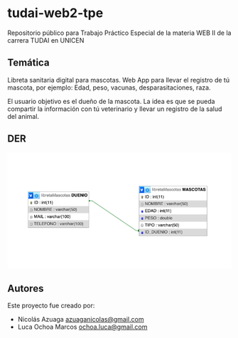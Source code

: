 # tudai-web2-tpe
Repositorio público para Trabajo Práctico Especial de la materia WEB II de la carrera TUDAI en UNICEN

## Temática
Libreta sanitaria digital para mascotas.
Web App para llevar el registro de tú mascota, por ejemplo:
Edad, peso, vacunas, desparasitaciones, raza.

El usuario objetivo es el dueño de la mascota.
La idea es que se pueda compartir la información con tú veterinario y llevar un registro de la salud del animal.

## DER

![DER](DER_LIBRETA_MASCOTAS.png)


## Autores

Este proyecto fue creado por:

- Nicolás Azuaga azuaganicolas@gmail.com
- Luca Ochoa Marcos ochoa.luca@gmail.com
